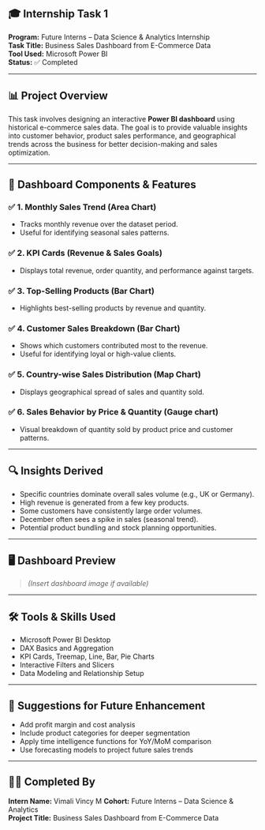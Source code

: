## 🎓 Internship Task 1  
**Program:** Future Interns – Data Science & Analytics Internship  
**Task Title:** Business Sales Dashboard from E-Commerce Data  
**Tool Used:** Microsoft Power BI  
**Status:** ✅ Completed  

---

## 📊 Project Overview
This task involves designing an interactive **Power BI dashboard** using historical e-commerce sales data. The goal is to provide valuable insights into customer behavior, product sales performance, and geographical trends across the business for better decision-making and sales optimization.

---

## 🧩 Dashboard Components & Features

### ✅ 1. **Monthly Sales Trend (Area Chart)**
- Tracks monthly revenue over the dataset period.
- Useful for identifying seasonal sales patterns.

### ✅ 2. **KPI Cards (Revenue & Sales Goals)**
- Displays total revenue, order quantity, and performance against targets.

### ✅ 3. **Top-Selling Products (Bar Chart)**
- Highlights best-selling products by revenue and quantity.

### ✅ 4. **Customer Sales Breakdown (Bar Chart)**
- Shows which customers contributed most to the revenue.
- Useful for identifying loyal or high-value clients.

### ✅ 5. **Country-wise Sales Distribution (Map Chart)**
- Displays geographical spread of sales and quantity sold.

### ✅ 6. **Sales Behavior by Price & Quantity (Gauge chart)**
- Visual breakdown of quantity sold by product price and customer patterns.

---

## 🔍 Insights Derived
- Specific countries dominate overall sales volume (e.g., UK or Germany).
- High revenue is generated from a few key products.
- Some customers have consistently large order volumes.
- December often sees a spike in sales (seasonal trend).
- Potential product bundling and stock planning opportunities.

---

## 🖥️ Dashboard Preview
> *(Insert dashboard image if available)*

---

## 🛠 Tools & Skills Used
- Microsoft Power BI Desktop  
- DAX Basics and Aggregation  
- KPI Cards, Treemap, Line, Bar, Pie Charts  
- Interactive Filters and Slicers  
- Data Modeling and Relationship Setup  

---

## 📌 Suggestions for Future Enhancement
- Add profit margin and cost analysis  
- Include product categories for deeper segmentation  
- Apply time intelligence functions for YoY/MoM comparison  
- Use forecasting models to project future sales trends  

---

## 👨‍💻 Completed By
**Intern Name:** Vimali Vincy M
**Cohort:** Future Interns – Data Science & Analytics  
**Project Title:** Business Sales Dashboard from E-Commerce Data  

